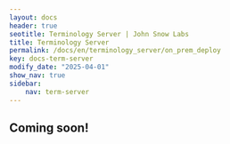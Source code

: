 ```yaml
---
layout: docs
header: true
seotitle: Terminology Server | John Snow Labs
title: Terminology Server 
permalink: /docs/en/terminology_server/on_prem_deploy
key: docs-term-server
modify_date: "2025-04-01"
show_nav: true
sidebar:
    nav: term-server
---
```


## Coming soon!
